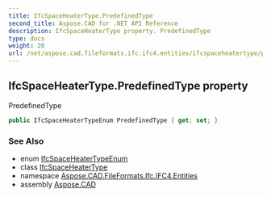 ```yaml
---
title: IfcSpaceHeaterType.PredefinedType
second_title: Aspose.CAD for .NET API Reference
description: IfcSpaceHeaterType property. PredefinedType
type: docs
weight: 20
url: /net/aspose.cad.fileformats.ifc.ifc4.entities/ifcspaceheatertype/predefinedtype/
---
```

## IfcSpaceHeaterType.PredefinedType property

PredefinedType

```csharp
public IfcSpaceHeaterTypeEnum PredefinedType { get; set; }
```

### See Also

* enum [IfcSpaceHeaterTypeEnum](../../../aspose.cad.fileformats.ifc.ifc4.types/ifcspaceheatertypeenum/)
* class [IfcSpaceHeaterType](../)
* namespace [Aspose.CAD.FileFormats.Ifc.IFC4.Entities](../../ifcspaceheatertype/)
* assembly [Aspose.CAD](../../../)


